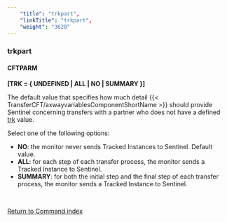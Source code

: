 ```yaml
---
    "title": "trkpart",
    "linkTitle": "trkpart",
    "weight": "3620"
---
```

<span id="trkpart"></span>

### trkpart

#### CFTPARM

**[TRK = { UNDEFINED
&#124; ALL &#124; NO &#124; SUMMARY }]**

The default value that specifies how much detail {{< TransferCFT/axwayvariablesComponentShortName  >}} should
provide Sentinel concerning transfers with a partner who does
not have a defined [trk](../trk) value.

Select one of the following options:

- ****NO****: the monitor never sends Tracked
    Instances to Sentinel. Default value.
- ****ALL****: for each step of each transfer
    process, the monitor sends a Tracked Instance to Sentinel.
- ****SUMMARY****: for both the initial step and
    the final step of each transfer process, the monitor sends a Tracked Instance
    to Sentinel.

 

[Return to Command index](../../)

